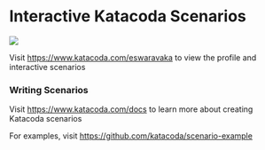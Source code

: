 # Interactive Katacoda Scenarios

[![](http://shields.katacoda.com/katacoda/eswaravaka/count.svg)](https://www.katacoda.com/eswaravaka "Get your profile on Katacoda.com")

Visit https://www.katacoda.com/eswaravaka to view the profile and interactive scenarios

### Writing Scenarios
Visit https://www.katacoda.com/docs to learn more about creating Katacoda scenarios

For examples, visit https://github.com/katacoda/scenario-example
